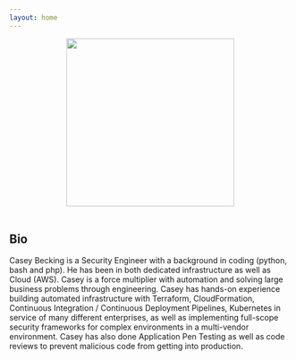 ```yaml
---
layout: home
---
```


<center><img src="/assets/img/CaseyBeckingHeadshot.png" width="300" /></center>
<br />
<h2>Bio</h2>
<p>Casey Becking is a Security Engineer with a background in coding (python, bash and php). He has been in both dedicated infrastructure as well as Cloud (AWS). Casey is a force multiplier with automation and solving large business problems through engineering. Casey has hands-on experience building automated infrastructure with Terraform, CloudFormation, Continuous Integration / Continuous Deployment Pipelines, Kubernetes in service of many different enterprises, as well as implementing full-scope security frameworks for complex environments in a multi-vendor environment. Casey has also done Application Pen Testing as well as code reviews to prevent malicious code from getting into production.</p>